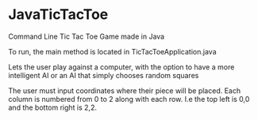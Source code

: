 # JavaTicTacToe
Command Line Tic Tac Toe Game made in Java

To run, the main method is located in TicTacToeApplication.java

Lets the user play against a computer, with the option to have a more intelligent AI or an AI that simply chooses random squares

The user must input coordinates where their piece will be placed. Each column is numbered from 0 to 2 along with each row. I.e the top left is 0,0 and the bottom right is 2,2.
